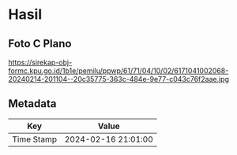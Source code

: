 # Hasil

## Foto C Plano

https://sirekap-obj-formc.kpu.go.id/1b1e/pemilu/ppwp/61/71/04/10/02/6171041002068-20240214-201104--20c35775-363c-484e-9e77-c043c76f2aae.jpg


## Metadata

| Key        | Value               |
| ---------- | ------------------- |
| Time Stamp | 2024-02-16 21:01:00 |




